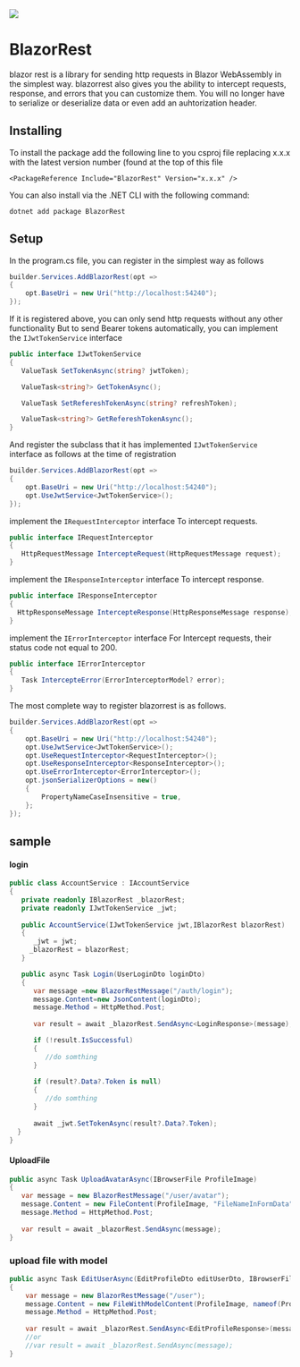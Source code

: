 <a href="https://www.nuget.org/packages/BlazorRest" rel="nofollow">
 <img src="https://i.postimg.cc/xdpCkXRk/blazorest1-1-0.png">
 </a>

# BlazorRest
blazor rest is a library for sending http requests in Blazor WebAssembly in the simplest way. blazorrest also gives you the ability to intercept requests, response, and errors that you can customize them.
You will no longer have to serialize or deserialize data 
or even add an auhtorization header.

## Installing
To install the package add the following line to you csproj file replacing x.x.x with the latest version number (found at the top of this file

```
<PackageReference Include="BlazorRest" Version="x.x.x" />
```
You can also install via the .NET CLI with the following command:

```
dotnet add package BlazorRest
```

## Setup
In the program.cs file, you can register in the simplest way as follows
```cs
builder.Services.AddBlazorRest(opt =>
{
    opt.BaseUri = new Uri("http://localhost:54240");
});
```
If it is registered above, you can only send http requests without any other functionality
But to send Bearer tokens automatically, you can implement the ‍‍‍‍``IJwtTokenService`` interface
```cs
public interface IJwtTokenService
{
   ValueTask SetTokenAsync(string? jwtToken);

   ValueTask<string?> GetTokenAsync();

   ValueTask SetRefereshTokenAsync(string? refreshToken);

   ValueTask<string?> GetRefereshTokenAsync();
}
```
And register the subclass that it has implemented ``IJwtTokenService`` interface as follows at the time of registration

```cs
builder.Services.AddBlazorRest(opt =>
{
    opt.BaseUri = new Uri("http://localhost:54240");
    opt.UseJwtService<JwtTokenService>();
});
```

implement the ‍‍‍‍‍‍``IRequestInterceptor`` interface To intercept requests.

```cs
public interface IRequestInterceptor
{       
   HttpRequestMessage IntercepteRequest(HttpRequestMessage request);
}
```

 implement the ‍‍‍‍‍‍``IResponseInterceptor`` interface To intercept response.
  
 ```cs
 public interface IResponseInterceptor
 {        
   HttpResponseMessage IntercepteResponse(HttpResponseMessage response);
 }
 ```
 
 
implement the ‍‍‍‍‍‍``IErrorInterceptor`` interface For Intercept requests, their status code not equal to 200.
 
 
```cs
public interface IErrorInterceptor
{ 
   Task IntercepteError(ErrorInterceptorModel? error);
}
```
 
 The most complete way to register blazorrest is as follows.
 
```cs
builder.Services.AddBlazorRest(opt =>
{
    opt.BaseUri = new Uri("http://localhost:54240");
    opt.UseJwtService<JwtTokenService>();
    opt.UseRequestInterceptor<RequestInterceptor>();
    opt.UseResponseInterceptor<ResponseInterceptor>();
    opt.UseErrorInterceptor<ErrorInterceptor>();
    opt.jsonSerializerOptions = new()
    {
        PropertyNameCaseInsensitive = true,
    };
});
```

## sample

#### login
```cs 
public class AccountService : IAccountService
{
   private readonly IBlazorRest _blazorRest;
   private readonly IJwtTokenService _jwt;
     
   public AccountService(IJwtTokenService jwt,IBlazorRest blazorRest)
   {
      _jwt = jwt;      
     _blazorRest = blazorRest;
   }

   public async Task Login(UserLoginDto loginDto)
   {
      var message =new BlazorRestMessage("/auth/login");
      message.Content=new JsonContent(loginDto);
      message.Method = HttpMethod.Post;
      
      var result = await _blazorRest.SendAsync<LoginResponse>(message);

      if (!result.IsSuccessful)
      {
         //do somthing
      }    
           
      if (result?.Data?.Token is null)
      {
         //do somthing
      }  
       
      await _jwt.SetTokenAsync(result?.Data?.Token);           
  }
}
```

#### UploadFile
```cs
public async Task UploadAvatarAsync(IBrowserFile ProfileImage)
{
   var message = new BlazorRestMessage("/user/avatar");
   message.Content = new FileContent(ProfileImage, "FileNameInFormData", HttpMethod.Post);    
   message.Method = HttpMethod.Post;
   
   var result = await _blazorRest.SendAsync(message);
}
```
### upload file with model

```cs
public async Task EditUserAsync(EditProfileDto editUserDto, IBrowserFile ProfileImage)
{
    var message = new BlazorRestMessage("/user");
    message.Content = new FileWithModelContent(ProfileImage, nameof(ProfileImage), editUserDto, HttpMethod.Put);
    message.Method = HttpMethod.Post;
    
    var result = await _blazorRest.SendAsync<EditProfileResponse>(message);
    //or
    //var result = await _blazorRest.SendAsync(message);
}
```
 

